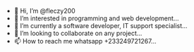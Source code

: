 - 👋 Hi, I’m @fleczy200
- 👀 I’m interested in programming and web development...
- 🌱 I’m currently a software developer, IT support specialist...
- 💞️ I’m looking to collaborate on any project...
- 📫 How to reach me whatsapp +233249721267...

<!---
fleczy200/fleczy200 is a ✨ special ✨ repository because its `README.md` (this file) appears on your GitHub profile.
You can click the Preview link to take a look at your changes.
--->
